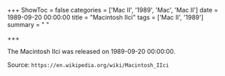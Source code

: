 +++
ShowToc = false
categories = ['Mac II', '1989', 'Mac', 'Mac II']
date = 1989-09-20 00:00:00
title = "Macintosh IIci"
tags = ['Mac II', '1989']
summary = " "

+++

The Macintosh IIci was released on 1989-09-20 00:00:00.

Source: `https://en.wikipedia.org/wiki/Macintosh_IIci`



